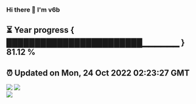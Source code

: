### Hi there 👋  I'm v6b  
⏳ Year progress { ████████████████████████▁▁▁▁▁▁ } 81.12 %
---
⏰ Updated on Mon, 24 Oct 2022 02:23:27 GMT
---
![](https://github-readme-stats.vercel.app/api?username=v6b&bg_color=30,e96443,904e95&title_color=fff&text_color=fff&layout=compact)
![](https://github-readme-stats.vercel.app/api/top-langs/?username=v6b&layout=compact&bg_color=30,e96443,904e95&title_color=fff&text_color=fff)  
![](https://gcore.jsdelivr.net/gh/v6b/v6b@main/assets/github-contribution-grid-snake.svg)

